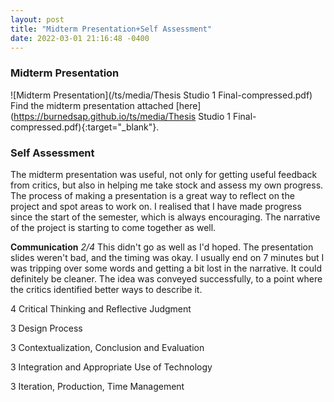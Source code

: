```yaml
---
layout: post
title: "Midterm Presentation+Self Assessment"
date: 2022-03-01 21:16:48 -0400
---
```


### Midterm Presentation

![Midterm Presentation](/ts/media/Thesis Studio 1 Final-compressed.pdf)
Find the midterm presentation attached [here](https://burnedsap.github.io/ts/media/Thesis Studio 1 Final-compressed.pdf){:target="_blank"}.


### Self Assessment

The midterm presentation was useful, not only for getting useful feedback from critics, but also in helping me take stock and assess my own progress. The process of making a presentation is a great way to reflect on the project and spot areas to work on. I realised that I have made progress since the start of the semester, which is always encouraging. The narrative of the project is starting to come together as well.

**Communication**
_2/4_
This didn't go as well as I'd hoped. The presentation slides weren't bad, and the timing was okay. I usually end on 7 minutes but I was tripping over some words and getting a bit lost in the narrative. It could definitely be cleaner. The idea was conveyed successfully, to a point where the critics identified better ways to describe it. 

4 Critical Thinking and Reflective Judgment

3 Design Process

3 Contextualization, Conclusion and Evaluation

3 Integration and Appropriate Use of Technology

3 Iteration, Production, Time Management
